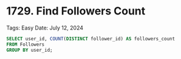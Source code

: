 # 1729. Find Followers Count

Tags: Easy
Date: July 12, 2024

```sql
SELECT user_id, COUNT(DISTINCT follower_id) AS followers_count
FROM Followers
GROUP BY user_id;
```